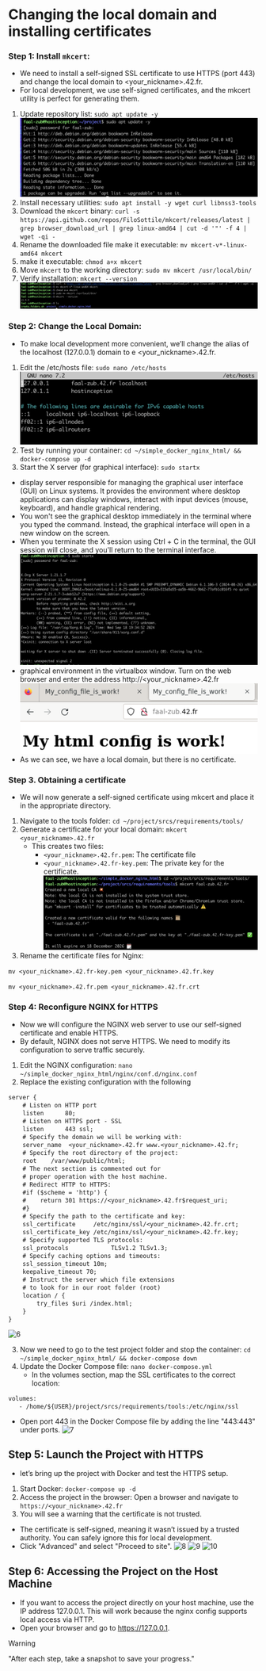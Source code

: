 # Changing the local domain and installing certificates

###  Step 1: Install ``` mkcert ```:
   
   - We need to install a self-signed SSL certificate to use HTTPS (port 443) and change the local domain to <your_nickname>.42.fr.
   - For local development, we use self-signed certificates, and the mkcert utility is perfect for generating them.
   1. Update repository list: ``` sudo apt update -y ```
   ![1](https://github.com/fasl8/Inception_42/blob/main/screenshot_step/6.certificate/1.sudo.png)
   2. Install necessary utilities: ``` sudo apt install -y wget curl libnss3-tools ```
   3. Download the ``` mkcert ``` binary: ``` curl -s https://api.github.com/repos/FiloSottile/mkcert/releases/latest | grep browser_download_url | grep linux-amd64 | cut -d '"' -f 4 | wget -qi - ```
   4. Rename the downloaded file make it executable: ``` mv mkcert-v*-linux-amd64 mkcert ``` 
   5. make it executable: ``` chmod a+x mkcert ```
   6. Move ``` mkcert ``` to the working directory: ``` sudo mv mkcert /usr/local/bin/ ```
   7. Verify installation: ``` mkcert --version ```
![m](https://github.com/fasl8/Inception_42/blob/main/screenshot_step/6.certificate/mkcert.png)
### Step 2: Change the Local Domain:
- To make local development more convenient, we’ll change the alias of the localhost (127.0.0.1) domain to e <your_nickname>.42.fr.
 1. Edit the /etc/hosts file: ``` sudo nano /etc/hosts ```
![2](https://github.com/fasl8/Inception_42/blob/main/screenshot_step/6.certificate/2.hosts.png)
 2. Test by running your container: ``` cd ~/simple_docker_nginx_html/ && docker-compose up -d ```
 3. Start the X server (for graphical interface): ``` sudo startx ```
   - display server responsible for managing the graphical user interface (GUI) on Linux systems. It provides the environment where desktop applications can display windows, interact with input devices (mouse, keyboard), and handle graphical rendering.
   - You won't see the graphical desktop immediately in the terminal where you typed the command. Instead, the graphical interface will open in a new window on the screen.
   - When you terminate the X session using Ctrl + C in the terminal, the GUI session will close, and you'll return to the terminal interface. 
![3](https://github.com/fasl8/Inception_42/blob/main/screenshot_step/6.certificate/3.sudo_startx.png)
- graphical environment in the virtualbox window. Turn on the web browser and enter the address http://<your_nickname>.42.fr
![4](https://github.com/fasl8/Inception_42/blob/main/screenshot_step/6.certificate/4.VM.42.fr.png)
- As we can see, we have a local domain, but there is no certificate.

### Step 3. Obtaining a certificate
- We will now generate a self-signed certificate using mkcert and place it in the appropriate directory.
 1. Navigate to the tools folder: ``` cd ~/project/srcs/requirements/tools/ ```
 2. Generate a certificate for your local domain: ``` mkcert <your_nickname>.42.fr ```
    - This creates two files:
       - ``` <your_nickname>.42.fr.pem ```: The certificate file
       - ``` <your_nickname>.42.fr-key.pem ```: The private key for the certificate.
 ![5](https://github.com/fasl8/Inception_42/blob/main/screenshot_step/6.certificate/5.mkcert.png)
 3. Rename the certificate files for Nginx:

``` mv <your_nickname>.42.fr-key.pem <your_nickname>.42.fr.key ```

``` mv <your_nickname>.42.fr.pem <your_nickname>.42.fr.crt ```

### Step 4: Reconfigure NGINX for HTTPS
- Now we will configure the NGINX web server to use our self-signed certificate and enable HTTPS.
- By default, NGINX does not serve HTTPS. We need to modify its configuration to serve traffic securely.
 1. Edit the NGINX configuration: ``` nano ~/simple_docker_nginx_html/nginx/conf.d/nginx.conf ```
 2. Replace the existing configuration with the following
```
server {
    # Listen on HTTP port
    listen      80;
    # Listen on HTTPS port - SSL
    listen      443 ssl;
    # Specify the domain we will be working with:
    server_name  <your_nickname>.42.fr www.<your_nickname>.42.fr;
    # Specify the root directory of the project:
    root    /var/www/public/html;
    # The next section is commented out for
    # proper operation with the host machine.
    # Redirect HTTP to HTTPS:
    #if ($scheme = 'http') {
    #    return 301 https://<your_nickname>.42.fr$request_uri;
    #}
    # Specify the path to the certificate and key:
    ssl_certificate     /etc/nginx/ssl/<your_nickname>.42.fr.crt;
    ssl_certificate_key /etc/nginx/ssl/<your_nickname>.42.fr.key;
    # Specify supported TLS protocols:
    ssl_protocols            TLSv1.2 TLSv1.3;
    # Specify caching options and timeouts:
    ssl_session_timeout 10m;
    keepalive_timeout 70;
    # Instruct the server which file extensions
    # to look for in our root folder (root)
    location / {
        try_files $uri /index.html;
    }
}
```
![6](https://github.com/fasl8/Inception_42/blob/main/screenshot_step/6.certificate/6.existing_configuration.png)
 
 3. Now we need to go to the test project folder and stop the container: ``` cd ~/simple_docker_nginx_html/ && docker-compose down ```
 4. Update the Docker Compose file: ``` nano docker-compose.yml ```
    - In the volumes section, map the SSL certificates to the correct location:
 ```
 volumes:
    - /home/${USER}/project/srcs/requirements/tools:/etc/nginx/ssl
 ```
   
   - Open port 443 in the Docker Compose file by adding the line "443:443" under ports.
   ![7](https://github.com/fasl8/Inception_42/blob/main/screenshot_step/6.certificate/7.port443.png)

## Step 5: Launch the Project with HTTPS
-  let’s bring up the project with Docker and test the HTTPS setup.
 1. Start Docker: ``` docker-compose up -d ```
 2. Access the project in the browser: Open a browser and navigate to ``` https://<your_nickname>.42.fr ```
 3. You will see a warning that the certificate is not trusted.
   - The certificate is self-signed, meaning it wasn’t issued by a trusted authority. You can safely ignore this for local development.
   - Click "Advanced" and select "Proceed to site".
![8](https://github.com/fasl8/Inception_42/blob/main/screenshot_step/6.certificate/8.warning.png)
![9](https://github.com/fasl8/Inception_42/blob/main/screenshot_step/6.certificate/9.advanced.png)
![10](https://github.com/fasl8/Inception_42/blob/main/screenshot_step/6.certificate/10VM.png)

## Step 6: Accessing the Project on the Host Machine
- If you want to access the project directly on your host machine, use the IP address 127.0.0.1. This will work because the nginx config supports local access via HTTP.
- Open your browser and go to https://127.0.0.1.

>[!WARNING]
> "After each step, take a snapshot to save your progress."



